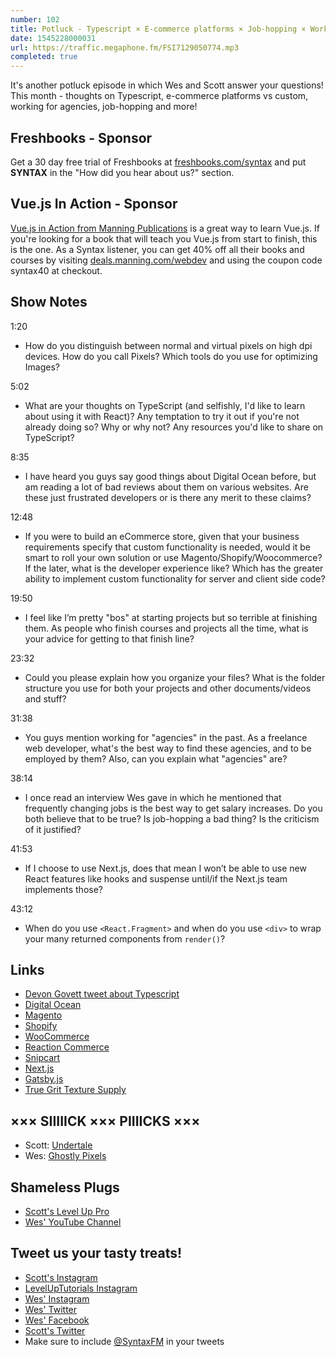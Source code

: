 ```yaml
---
number: 102
title: Potluck - Typescript × E-commerce platforms × Job-hopping × Working for agencies × more
date: 1545228000031
url: https://traffic.megaphone.fm/FSI7129050774.mp3
completed: true
---
```


It's another potluck episode in which Wes and Scott answer your questions! This month - thoughts on Typescript, e-commerce platforms vs custom, working for agencies, job-hopping and more!

## Freshbooks - Sponsor

Get a 30 day free trial of Freshbooks at [freshbooks.com/syntax](https://freshbooks.com/syntax) and put **SYNTAX** in the "How did you hear about us?" section.

## Vue.js In Action - Sponsor

[Vue.js in Action from Manning Publications](https://deals.manning.com/webdev) is a great way to learn Vue.js. If you're looking for a book that will teach you Vue.js from start to finish, this is the one. As a Syntax listener, you can get 40% off all their books and courses by visiting [deals.manning.com/webdev](https://deals.manning.com/webdev) and using the coupon code syntax40 at checkout.

## Show Notes

1:20

* How do you distinguish between normal and virtual pixels on high dpi devices. How do you call Pixels? Which tools do you use for optimizing Images?   

5:02

* What are your thoughts on TypeScript (and selfishly, I'd like to learn about using it with React)? Any temptation to try it out if you're not already doing so? Why or why not? Any resources you'd like to share on TypeScript?

8:35

* I have heard you guys say good things about Digital Ocean before, but am reading a lot of bad reviews about them on various websites. Are these just frustrated developers or is there any merit to these claims?

12:48

* If you were to build an eCommerce store, given that your business requirements specify that custom functionality is needed, would it be smart to roll your own solution or use Magento/Shopify/Woocommerce? If the later, what is the developer experience like? Which has the greater ability to implement custom functionality for server and client side code?

19:50

* I feel like I’m pretty "bos" at starting projects but so terrible at finishing them. As people who finish courses and projects all the time, what is your advice for getting to that finish line?

23:32

* Could you please explain how you organize your files? What is the folder structure you use for both your projects and other documents/videos and stuff?

31:38

* You guys mention working for "agencies" in the past. As a freelance web developer, what's the best way to find these agencies, and to be employed by them? Also, can you explain what "agencies" are? 

38:14

* I once read an interview Wes gave in which he mentioned that frequently changing jobs is the best way to get salary increases. Do you both believe that to be true? Is job-hopping a bad thing? Is the criticism of it justified? 

41:53

* If I choose to use Next.js, does that mean I won’t be able to use new React features like hooks and suspense until/if the Next.js team implements those? 

43:12

* When do you use `<React.Fragment>` and when do you use `<div>` to wrap your many returned components from `render()`?

## Links
* [Devon Govett tweet about Typescript](https://twitter.com/devongovett/status/1069317990435311617)
* [Digital Ocean](https://digitalocean.com)
* [Magento](https://magento.com/)
* [Shopify](https://www.shopify.com/)
* [WooCommerce](https://woocommerce.com/)
* [Reaction Commerce](https://www.reactioncommerce.com)
* [Snipcart](https://snipcart.com/)
* [Next.js](https://nextjs.org/)
* [Gatsby.js](https://www.gatsbyjs.org/)
* [True Grit Texture Supply](https://www.truegrittexturesupply.com/)

## ××× SIIIIICK ××× PIIIICKS ×××

* Scott: [Undertale](https://undertale.com/)
* Wes: [Ghostly Pixels](https://ghostlypixels.com)

## Shameless Plugs

* [Scott's Level Up Pro](https://LevelUpTutorials.com/pro)
* [Wes' YouTube Channel](https://www.youtube.com/wesbos)

## Tweet us your tasty treats!

* [Scott's Instagram](https://www.instagram.com/stolinski/)
* [LevelUpTutorials Instagram](https://www.instagram.com/LevelUpTutorials/)
* [Wes' Instagram](https://www.instagram.com/wesbos/)
* [Wes' Twitter](https://twitter.com/wesbos)
* [Wes' Facebook](https://www.facebook.com/wesbos.developer)
* [Scott's Twitter](https://twitter.com/stolinski)
* Make sure to include [@SyntaxFM](https://twitter.com/SyntaxFM) in your tweets
